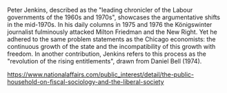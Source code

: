 Peter Jenkins, described as the "leading chronicler of the Labour governments of the 1960s and 1970s", showcases the argumentative shifts in the mid-1970s. In his daily columns in 1975 and 1976 the Königswinter journalist fulminously attacked Milton Friedman and the New Right. Yet he adhered to the same problem statements as the Chicago economists: the continuous growth of the state and the incompatibility of this growth with freedom. In another contribution, Jenkins refers to this process as the "revolution of the rising entitlements", drawn from Daniel Bell (1974).

https://www.nationalaffairs.com/public_interest/detail/the-public-household-on-fiscal-sociology-and-the-liberal-society